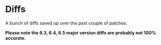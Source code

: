 # Diffs

A bunch of diffs saved up over the past couple of patches.

**Please note the 6.3, 6.4, 6.5 major version diffs are probably not 100% accurate.**